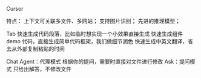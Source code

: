 Cursor

特点：
  上下文可关联多文件、多网站；
  支持图片识别；
  先进的推理模型；

Tab
  快速生成代码段落，比如临时想实现一个小效果直接生成
  快速生成组件 demo 代码，直接生成简单代码框架，我们做细节润色
  快速生成中英文翻译，省去从外部复制粘贴的时间

Chat
  Agent：代理模式 根据你的提问，需要时直接对文件进行修改
  Ask：提问模式 只给出解答，不修改文件
